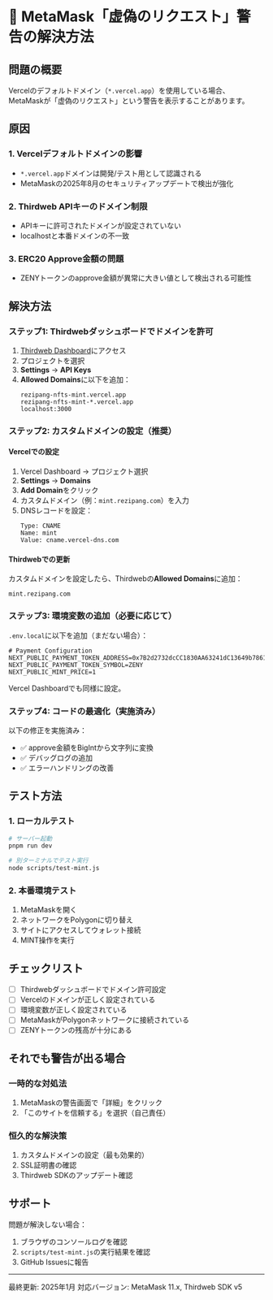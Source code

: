 # 🦊 MetaMask「虚偽のリクエスト」警告の解決方法

## 問題の概要

Vercelのデフォルトドメイン（`*.vercel.app`）を使用している場合、MetaMaskが「虚偽のリクエスト」という警告を表示することがあります。

## 原因

### 1. Vercelデフォルトドメインの影響
- `*.vercel.app`ドメインは開発/テスト用として認識される
- MetaMaskの2025年8月のセキュリティアップデートで検出が強化

### 2. Thirdweb APIキーのドメイン制限
- APIキーに許可されたドメインが設定されていない
- localhostと本番ドメインの不一致

### 3. ERC20 Approve金額の問題
- ZENYトークンのapprove金額が異常に大きい値として検出される可能性

## 解決方法

### ステップ1: Thirdwebダッシュボードでドメインを許可

1. [Thirdweb Dashboard](https://thirdweb.com/team)にアクセス
2. プロジェクトを選択
3. **Settings** → **API Keys**
4. **Allowed Domains**に以下を追加：
   ```
   rezipang-nfts-mint.vercel.app
   rezipang-nfts-mint-*.vercel.app
   localhost:3000
   ```

### ステップ2: カスタムドメインの設定（推奨）

#### Vercelでの設定
1. Vercel Dashboard → プロジェクト選択
2. **Settings** → **Domains**
3. **Add Domain**をクリック
4. カスタムドメイン（例：`mint.rezipang.com`）を入力
5. DNSレコードを設定：
   ```
   Type: CNAME
   Name: mint
   Value: cname.vercel-dns.com
   ```

#### Thirdwebでの更新
カスタムドメインを設定したら、Thirdwebの**Allowed Domains**に追加：
```
mint.rezipang.com
```

### ステップ3: 環境変数の追加（必要に応じて）

`.env.local`に以下を追加（まだない場合）：
```env
# Payment Configuration
NEXT_PUBLIC_PAYMENT_TOKEN_ADDRESS=0x7B2d2732dcCC1830AA63241dC13649b7861d9b54
NEXT_PUBLIC_PAYMENT_TOKEN_SYMBOL=ZENY
NEXT_PUBLIC_MINT_PRICE=1
```

Vercel Dashboardでも同様に設定。

### ステップ4: コードの最適化（実施済み）

以下の修正を実施済み：
- ✅ approve金額をBigIntから文字列に変換
- ✅ デバッグログの追加
- ✅ エラーハンドリングの改善

## テスト方法

### 1. ローカルテスト
```bash
# サーバー起動
pnpm run dev

# 別ターミナルでテスト実行
node scripts/test-mint.js
```

### 2. 本番環境テスト
1. MetaMaskを開く
2. ネットワークをPolygonに切り替え
3. サイトにアクセスしてウォレット接続
4. MINT操作を実行

## チェックリスト

- [ ] Thirdwebダッシュボードでドメイン許可設定
- [ ] Vercelのドメインが正しく設定されている
- [ ] 環境変数が正しく設定されている
- [ ] MetaMaskがPolygonネットワークに接続されている
- [ ] ZENYトークンの残高が十分にある

## それでも警告が出る場合

### 一時的な対処法
1. MetaMaskの警告画面で「詳細」をクリック
2. 「このサイトを信頼する」を選択（自己責任）

### 恒久的な解決策
1. カスタムドメインの設定（最も効果的）
2. SSL証明書の確認
3. Thirdweb SDKのアップデート確認

## サポート

問題が解決しない場合：
1. ブラウザのコンソールログを確認
2. `scripts/test-mint.js`の実行結果を確認
3. GitHub Issuesに報告

---

最終更新: 2025年1月
対応バージョン: MetaMask 11.x, Thirdweb SDK v5